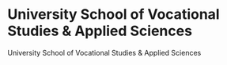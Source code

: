 # University School of Vocational Studies & Applied Sciences 
University School of Vocational Studies & Applied Sciences 
